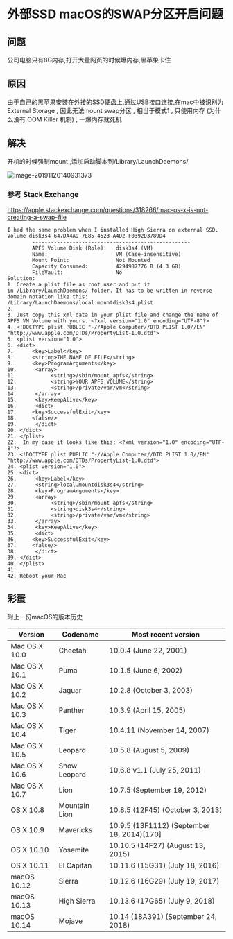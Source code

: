# 外部SSD macOS的SWAP分区开启问题

## 问题
公司电脑只有8G内存,打开大量网页的时候爆内存,黑苹果卡住

## 原因
由于自己的黑苹果安装在外接的SSD硬盘上,通过USB接口连接,在mac中被识别为External Storage , 因此无法mount swap分区 , 相当于模式1 , 只使用内存 (为什么没有 OOM Killer 机制) , 一爆内存就死机

## 解决
开机的时候强制mount ,添加启动脚本到/Library/LaunchDaemons/

![image-20191120140931373](/img/osx86_swap_sloved.jpg)

### 参考 Stack Exchange
https://apple.stackexchange.com/questions/318266/mac-os-x-is-not-creating-a-swap-file

```
I had the same problem when I installed High Sierra on external SSD.
Volume disk3s4 647DA4A9-7E85-4523-A4D2-F0392D3789D4
        ---------------------------------------------------
        APFS Volume Disk (Role):   disk3s4 (VM)
        Name:                      VM (Case-insensitive)
        Mount Point:               Not Mounted
        Capacity Consumed:         4294987776 B (4.3 GB)
        FileVault:                 No
Solution:
1. Create a plist file as root user and put it in /Library/LaunchDaemons/ folder. It has to be written in reverse domain notation like this: /Library/LaunchDaemons/local.mountdisk3s4.plist
2.  
3. Just copy this xml data in your plist file and change the name of APFS VM Volume with yours. <?xml version="1.0" encoding="UTF-8"?>
4. <!DOCTYPE plist PUBLIC "-//Apple Computer//DTD PLIST 1.0//EN" "http://www.apple.com/DTDs/PropertyList-1.0.dtd">
5. <plist version="1.0">
6. <dict>
7.      <key>Label</key>
8.      <string>THE NAME OF FILE</string>
9.      <key>ProgramArguments</key>
10.      <array>
11.           <string>/sbin/mount_apfs</string>
12.           <string>YOUR APFS VOLUME</string>
13.           <string>/private/var/vm</string>
14.      </array>
15.      <key>KeepAlive</key>
16.      <dict>
17.     <key>SuccessfulExit</key>
18.     <false/>
19.      </dict>    
20. </dict>
21. </plist>
22.  In my case it looks like this: <?xml version="1.0" encoding="UTF-8"?>
23. <!DOCTYPE plist PUBLIC "-//Apple Computer//DTD PLIST 1.0//EN" "http://www.apple.com/DTDs/PropertyList-1.0.dtd">
24. <plist version="1.0">
25. <dict>
26.      <key>Label</key>
27.      <string>local.mountdisk3s4</string>
28.      <key>ProgramArguments</key>
29.      <array>
30.           <string>/sbin/mount_apfs</string>
31.           <string>disk3s4</string>
32.           <string>/private/var/vm</string>
33.      </array>
34.      <key>KeepAlive</key>
35.      <dict>
36.     <key>SuccessfulExit</key>
37.     <false/>
38.      </dict>    
39. </dict>
40. </plist>
41.  
42. Reboot your Mac 
```

## 彩蛋

附上一份macOS的版本历史

|Version |Codename |﻿Most recent version |
|--- |--- |--- |
|Mac OS X 10.0 |Cheetah |﻿10.0.4 (June 22, 2001) |
|Mac OS X 10.1 |Puma |10.1.5 (June 6, 2002) |
|Mac OS X 10.2 |Jaguar |10.2.8 (October 3, 2003) |
|Mac OS X 10.3 |Panther |10.3.9 (April 15, 2005) |
|Mac OS X 10.4 |Tiger |10.4.11 (November 14, 2007) |
|Mac OS X 10.5 |Leopard |10.5.8 (August 5, 2009) |
|Mac OS X 10.6 |Snow Leopard |10.6.8 v1.1 (July 25, 2011) |
|Mac OS X 10.7 |Lion |10.7.5 (September 19, 2012) |
|OS X 10.8 |Mountain Lion |10.8.5 (12F45) (October 3, 2013) |
|OS X 10.9 |Mavericks |10.9.5 (13F1112) (September 18, 2014)[170] |
|OS X 10.10 |Yosemite |10.10.5 (14F27) (August 13, 2015) |
|OS X 10.11 |El Capitan |10.11.6 (15G31) (July 18, 2016) |
|macOS 10.12 |Sierra |10.12.6 (16G29) (July 19, 2017) |
|macOS 10.13 |High Sierra |10.13.6 (17G65) (July 9, 2018) |
|macOS 10.14 |Mojave |10.14 (18A391) (September 24, 2018) |